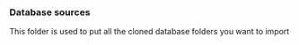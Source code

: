 ### Database sources

This folder is used to put all the cloned database folders you want to import
